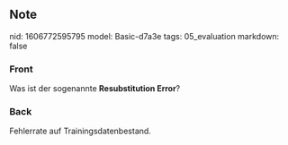 ## Note
nid: 1606772595795
model: Basic-d7a3e
tags: 05_evaluation
markdown: false

### Front
<p>Was ist der sogenannte <b>Resubstitution Error</b>?</p>

### Back
Fehlerrate auf Trainingsdatenbestand.

